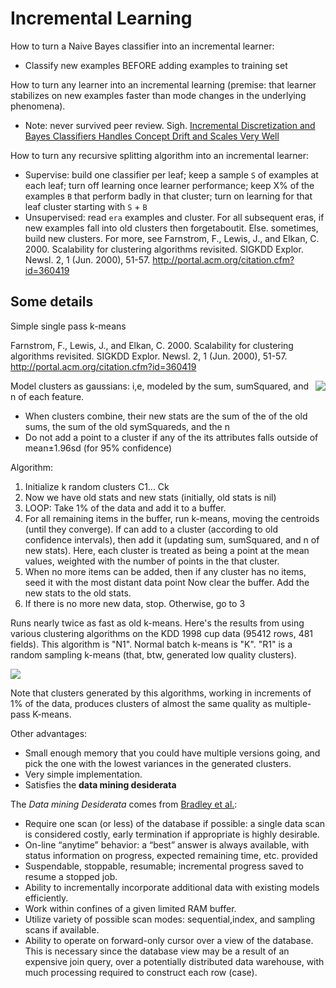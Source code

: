 
# Incremental Learning

How to turn a Naive Bayes classifier into an incremental learner:

+ Classify new examples BEFORE adding examples to training set

How to turn any learner into an incremental learning (premise: that
learner stabilizes on new examples faster than mode changes
in the underlying phenomena).

+ Note: never survived peer review. Sigh. [Incremental Discretization and Bayes Classifiers
            Handles Concept Drift and Scales Very Well](http://menzies.us/pdf/05sawtooth.pdf)
  
How to turn any recursive splitting algorithm into an incremental learner:


+ Supervise: build one classifier per leaf; keep a sample `S` of examples
        at each leaf; turn off learning once
        learner performance;    keep X% of the examples `B` that perform badly in that cluster;
        turn on learning for that leaf cluster starting with `S` + `B` 
+ Unsupervised: read `era` examples and cluster. For all subsequent eras,
        if new examples fall into old clusters then forgetaboutit. Else. sometimes,
        build new clusters. For more, see Farnstrom,
        F., Lewis, J., and Elkan, C. 2000. Scalability for
        clustering algorithms revisited. SIGKDD Explor. Newsl.
        2, 1 (Jun. 2000), 51-57.  http://portal.acm.org/citation.cfm?id=360419

## Some details

Simple single pass k-means

Farnstrom, F., Lewis, J., and Elkan, C. 2000. Scalability for clustering algorithms revisited. SIGKDD Explor. Newsl. 2, 1 (Jun. 2000), 51-57.  http://portal.acm.org/citation.cfm?id=360419


<img align=right src="http://upload.wikimedia.org/wikipedia/commons/7/74/Normal_Distribution_PDF.svg">

Model clusters as gaussians: i,e,  modeled by the  sum, sumSquared, and n of each feature.

+ When clusters combine, their new stats are the sum of the of the old sums, the sum of the old symSquareds, and the n
+ Do not add a point to a cluster if any of the its attributes falls outside of mean±1.96sd (for 95% confidence)

Algorithm:

1. Initialize k random clusters C1... Ck
2. Now we have old stats and new stats (initially, old stats is nil)
4. LOOP: Take 1% of the data and add it to a buffer.
4. For all remaining items in the buffer,  run k-means, moving the centroids (until they converge). If can add to a cluster (according to old confidence intervals), then add it (updating sum, sumSquared, and n of new stats).  Here, each cluster is treated as being a point at the mean values, weighted with the number of points in the that cluster.
5. When no more items can be added, then if any cluster has no items, seed it with the most distant data point
Now clear the buffer.
Add the new stats to the old stats.
6. If there is no more new data, stop. Otherwise, go to 3

Runs nearly twice as fast as old k-means.  Here's the results from using various clustering algorithms on the KDD 1998 cup data (95412 rows, 481 fields). This algorithm is "N1". Normal batch k-means is "K".  "R1" is a random sampling k-means (that, btw, generated low quality clusters).

<img src="http://2.bp.blogspot.com/_5hXLvxBpB5s/S1506a78BUI/AAAAAAAAAOY/8XpZhxyq7NY/s1600-h/Picture+1.png">

Note that clusters generated by this algorithms, working in increments of 1% of the data,  produces clusters of almost the same quality as multiple-pass K-means.

Other advantages:
- Small enough memory that you could have multiple versions going, and pick the one with the lowest variances in the generated clusters.
-  Very simple implementation.
- Satisfies the **data mining desiderata**

The _Data mining Desiderata_ comes
from [Bradley et al.](https://www.aaai.org/Papers/KDD/1998/KDD98-002.pdf):

- Require one scan (or less) of the database if possible: a single data scan is considered costly, early termination if appropriate is highly desirable.
-  On-line “anytime” behavior: a “best” answer is always available, with status information on progress, expected remaining time, etc. provided
- Suspendable, stoppable, resumable; incremental  progress saved to resume a stopped job.
- Ability to incrementally incorporate additional data with existing models efficiently.
- Work within confines of a given limited RAM buffer.
- Utilize variety of possible scan modes: sequential,index, and sampling scans if available.
- Ability to operate on forward-only cursor over a view of the database. This is necessary since the database view may be a result of an expensive join query, over a potentially distributed data warehouse, with much processing required to construct each row (case).
